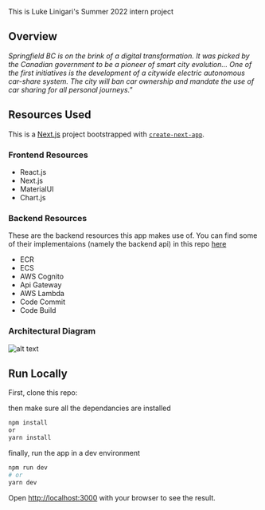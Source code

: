 This is Luke Linigari's Summer 2022 intern project

## Overview

*Springfield BC is on the brink of a digital transformation. It was picked by the Canadian government to be a pioneer of smart city evolution… One of the first initiatives is the development of a citywide electric autonomous car-share system. The city will ban car ownership and mandate the use of car sharing for all personal journeys."* 

## Resources Used
This is a [Next.js](https://nextjs.org/) project bootstrapped with [`create-next-app`](https://github.com/vercel/next.js/tree/canary/packages/create-next-app). 

### Frontend Resources
- React.js
- Next.js
- MaterialUI
- Chart.js

### Backend Resources
These are the backend resources this app makes use of. You can find some of their implementaions (namely the backend api) in this repo [here](https://gitlab.aws.dev/lukelin/project-api)
- ECR
- ECS
- AWS Cognito
- Api Gateway
- AWS Lambda
- Code Commit
- Code Build

### Architectural Diagram
![alt text](https://gitlab.aws.dev/lukelin/project-frontend/-/raw/main/ReadmePics/v4_design.jpg)

## Run Locally

First, clone this repo:

then make sure all the dependancies are installed
```bash
npm install
or
yarn install
```
finally, run the app in a dev environment

```bash
npm run dev
# or
yarn dev
```

Open [http://localhost:3000](http://localhost:3000) with your browser to see the result.




